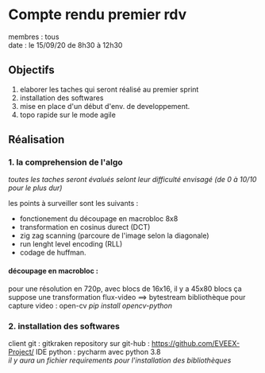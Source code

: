 # Compte rendu premier rdv 
membres : tous  
date : le 15/09/20 de 8h30 à 12h30 

## Objectifs 

1. elaborer les taches qui seront réalisé au premier sprint 
2. installation des softwares 
3. mise en place d'un début d'env. de developpement. 
4. topo rapide sur le mode agile 

## Réalisation 

### 1. la comprehension de l'algo 

*toutes les taches seront évalués selont leur difficulté envisagé (de 0 à 10/10 pour le plus dur)*  

les points à surveiller sont les suivants : 

- fonctionement du découpage en macrobloc 8x8 
- transformation en cosinus durect (DCT)
- zig zag scanning (parcoure de l'image selon la diagonale)
- run lenght level encoding (RLL) 
- codage de huffman. 

#### découpage en macrobloc : 

pour une résolution en 720p, avec blocs de 16x16, il y a 45x80 blocs
ça suppose une transformation flux-video ==> bytestream 
bibliothèque pour capture video : open-cv 
*pip install opencv-python*  


### 2. installation des softwares 

client git : gitkraken 
repository sur git-hub : https://github.com/EVEEX-Project/
IDE python : pycharm avec python 3.8  
*il y aura un fichier requirements pour l'installation des bibliothèques*  
